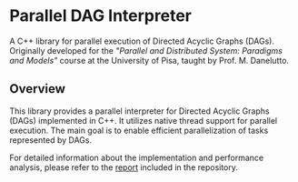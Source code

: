 # Parallel DAG Interpreter

A C++ library for parallel execution of Directed Acyclic Graphs (DAGs). Originally developed for the *"Parallel and Distributed System: Paradigms and Models"* course at the University of Pisa, taught by Prof. M. Danelutto.

## Overview

This library provides a parallel interpreter for Directed Acyclic Graphs (DAGs) implemented in C++. It utilizes native thread support for parallel execution. The main goal is to enable efficient parallelization of tasks represented by DAGs.

For detailed information about the implementation and performance analysis, please refer to the [report](report.pdf) included in the repository.

